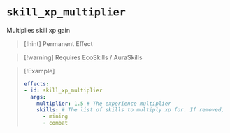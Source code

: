 # `skill_xp_multiplier`

Multiplies skill xp gain

> [!hint] Permanent Effect

> [!warning] Requires EcoSkills / AuraSkills

> [!Example]
> ```yaml
> effects:
> - id: skill_xp_multiplier
>   args:
>     multiplier: 1.5 # The experience multiplier
>     skills: # The list of skills to multiply xp for. If removed, it will multiply all skills.
>       - mining
>       - combat 
> ```
